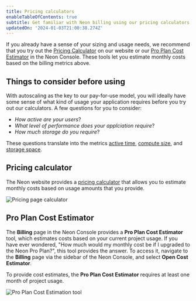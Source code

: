 ```yaml
---
title: Pricing calculators
enableTableOfContents: true
subtitle: Get familiar with Neon billing using our pricing calculators
updatedOn: '2024-01-03T21:00:38.274Z'
---
```


If you already have a sense of your sizing and usage needs, we recommend that you try out the [Pricing Calculator](#pricing-calculator) on our website or our [Pro Plan Cost Estimator](#pro-plan-cost-estimator) in the Neon Console. These tools let you estimate monthly costs based on the billing metrics above.

## Things to consider before using

With autoscaling as the key to our pay-for-use model, you will ideally have some sense of what kind of usage your application requires before you try out our calculators. A few questions for you to consider:
* _How active are your users_?
* _What level of performance does your applciation require_?
* _How much storage do you require_?

These questions translate into the metrics [active time](/docs/introduction/billing#active-time), [compute size](docs/manage/endpoints#compute-size-and-autoscaling-configuration), and [storage space](/docs/introduction/billing#project-storage).

## Pricing calculator

The Neon website provides a [pricing calculator](https://neon.tech/calculator) that allows you to estimate monthly costs based on usage amounts that you provide.

![Pricing page calculator](/docs/introduction/pricing_page_calculator.png)

## Pro Plan Cost Estimator

The **Billing** page in the Neon Console provides a **Pro Plan Cost Estimator** tool, which estimates costs based on your current project usage. If you have ever wondered, "How much would my monthly cost be if I upgraded to the Neon Pro Plan?", this tool provides the answer. To access it, navigate to the **Billing** page via the sidebar of the Neon Console, and select **Open Cost Estimator**.

To provide cost estimates, the **Pro Plan Cost Estimator** requires at least one month of project usage.

![Pro Plan Cost Estimation tool](/docs/introduction/billing_page_calculator.png)
